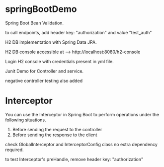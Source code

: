 # springBootDemo
Spring Boot Bean Validation.

to call endpoints, add header key: "authorization" and value "test_auth"

H2 DB implementation with Spring Data JPA.

H2 DB console accessible at --> http://localhost:8080/h2-console

Login H2 console with credentials present in yml file.

Junit Demo for Controller and service.

negative controller testing also added

# Interceptor

You can use the Interceptor in Spring Boot to perform operations 
under the following situations.

1. Before sending the request to the controller
2. Before sending the response to the client

check GlobalInterceptor and InterceptorConfig class
no extra dependency required.

to test Interceptor's preHandle, remove header key: "authorization"
